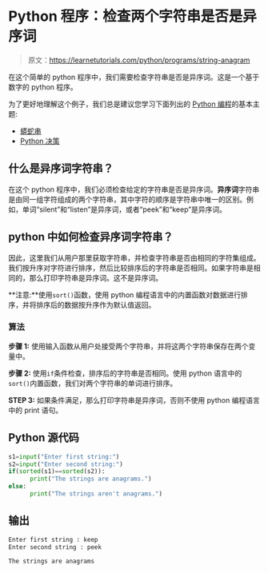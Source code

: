 # Python 程序：检查两个字符串是否是异序词

> 原文：<https://learnetutorials.com/python/programs/string-anagram>

在这个简单的 python 程序中，我们需要检查字符串是否是异序词。这是一个基于数字的 python 程序。

为了更好地理解这个例子，我们总是建议您学习下面列出的 [Python 编程](../ "Python tutorial")的基本主题:

*   [蟒蛇串](../../python/python-string "operators in python")
*   [Python 决策](../../python/decision-making-statements "operators in python")

## 什么是异序词字符串？

在这个 python 程序中，我们必须检查给定的字符串是否是异序词。**异序词**字符串是由同一组字符组成的两个字符串，其中字符的顺序是字符串中唯一的区别。例如，单词“silent”和“listen”是异序词，或者“peek”和“keep”是异序词。

## python 中如何检查异序词字符串？

因此，这里我们从用户那里获取字符串，并检查字符串是否由相同的字符集组成。我们按升序对字符进行排序，然后比较排序后的字符串是否相同。如果字符串是相同的，那么打印字符串是异序词。这不是异序词。

**注意:**使用`sort()`函数，使用 python 编程语言中的内置函数对数据进行排序，并将排序后的数据按升序作为默认值返回。

### 算法

**步骤 1:** 使用输入函数从用户处接受两个字符串，并将这两个字符串保存在两个变量中。

**步骤 2:** 使用`if`条件检查，排序后的字符串是否相同。使用 python 语言中的`sort()`内置函数，我们对两个字符串的单词进行排序。

**STEP 3:** 如果条件满足，那么打印字符串是异序词，否则不使用 python 编程语言中的 print 语句。

## Python 源代码

```py
s1=input("Enter first string:")
s2=input("Enter second string:")
if(sorted(s1)==sorted(s2)):
      print("The strings are anagrams.")
else:
      print("The strings aren't anagrams.")

```

## 输出

```py
Enter first string : keep
Enter second string : peek

The strings are anagrams
```